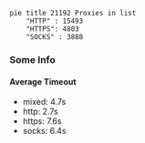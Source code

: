 
```mermaid
pie title 21192 Proxies in list
    "HTTP" : 15493
    "HTTPS": 4803
    "SOCKS" : 3888
```

### Some Info
#### Average Timeout

- mixed: 4.7s
- http: 2.7s
- https: 7.6s
- socks: 6.4s